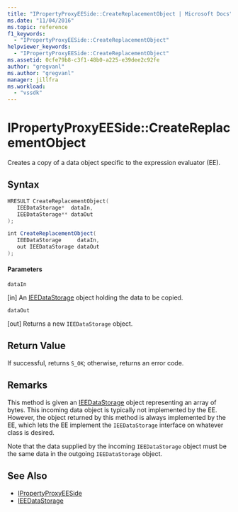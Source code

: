 ```yaml
---
title: "IPropertyProxyEESide::CreateReplacementObject | Microsoft Docs"
ms.date: "11/04/2016"
ms.topic: reference
f1_keywords:
  - "IPropertyProxyEESide::CreateReplacementObject"
helpviewer_keywords:
  - "IPropertyProxyEESide::CreateReplacementObject"
ms.assetid: 0cfe79b8-c3f1-48b0-a225-e39dee2c92fe
author: "gregvanl"
ms.author: "gregvanl"
manager: jillfra
ms.workload:
  - "vssdk"
---
```

# IPropertyProxyEESide::CreateReplacementObject
Creates a copy of a data object specific to the expression evaluator (EE).

## Syntax

```cpp
HRESULT CreateReplacementObject(
   IEEDataStorage*  dataIn,
   IEEDataStorage** dataOut
);
```

```csharp
int CreateReplacementObject(
   IEEDataStorage     dataIn,
   out IEEDataStorage dataOut
);
```

#### Parameters
 `dataIn`

 [in] An [IEEDataStorage](../../../extensibility/debugger/reference/ieedatastorage.md) object holding the data to be copied.

 `dataOut`

 [out] Returns a new `IEEDataStorage` object.

## Return Value
 If successful, returns `S_OK`; otherwise, returns an error code.

## Remarks
 This method is given an [IEEDataStorage](../../../extensibility/debugger/reference/ieedatastorage.md) object representing an array of bytes. This incoming data object is typically not implemented by the EE. However, the object returned by this method is always implemented by the EE, which lets the EE implement the `IEEDataStorage` interface on whatever class is desired.

 Note that the data supplied by the incoming `IEEDataStorage` object must be the same data in the outgoing `IEEDataStorage` object.

## See Also
- [IPropertyProxyEESide](../../../extensibility/debugger/reference/ipropertyproxyeeside.md)
- [IEEDataStorage](../../../extensibility/debugger/reference/ieedatastorage.md)
